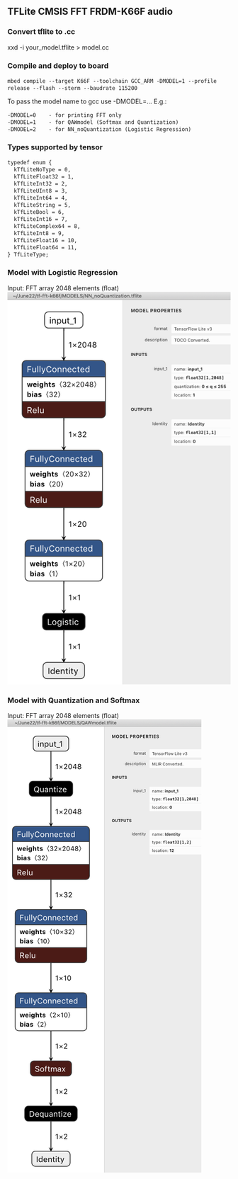 ## TFLite CMSIS FFT FRDM-K66F  audio

### Convert tflite to .cc
xxd -i your_model.tflite > model.cc


### Compile  and deploy to board
```
mbed compile --target K66F --toolchain GCC_ARM -DMODEL=1 --profile release --flash --sterm --baudrate 115200
```

To pass the model name to gcc use -DMODEL=...
E.g.:
```
-DMODEL=0    - for printing FFT only
-DMODEL=1    - for QAWmodel (Softmax and Quantization)
-DMODEL=2    - for NN_noQuantization (Logistic Regression)
```
### Types supported by tensor
```
typedef enum {
  kTfLiteNoType = 0,
  kTfLiteFloat32 = 1,
  kTfLiteInt32 = 2,
  kTfLiteUInt8 = 3,
  kTfLiteInt64 = 4,
  kTfLiteString = 5,
  kTfLiteBool = 6,
  kTfLiteInt16 = 7,
  kTfLiteComplex64 = 8,
  kTfLiteInt8 = 9,
  kTfLiteFloat16 = 10,
  kTfLiteFloat64 = 11,
} TfLiteType;
```
### Model with Logistic Regression
Input: FFT array 2048 elements (float)
![look](MODELS/NN_noQuantization.png)

### Model with Quantization and Softmax
Input: FFT array 2048 elements (float)
![look2](MODELS/QAWmodel.png)





